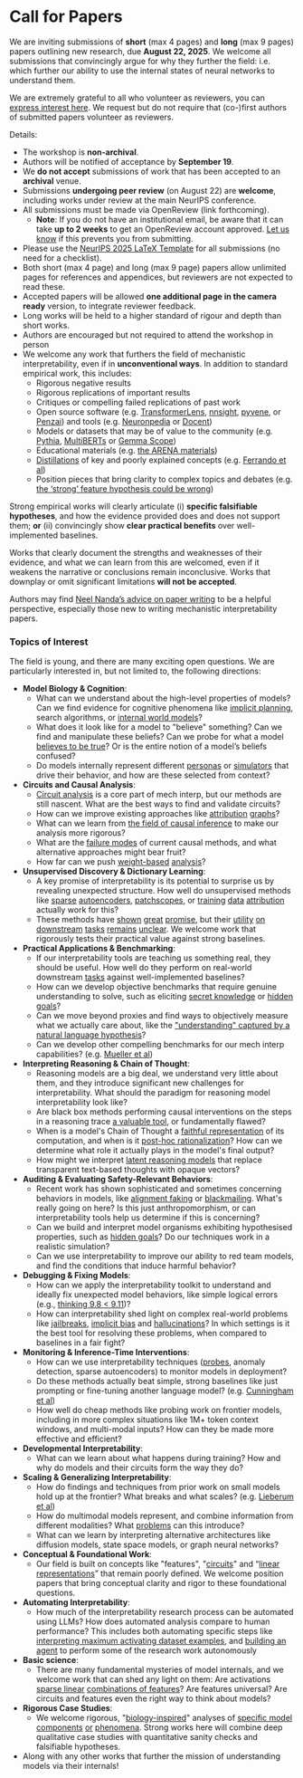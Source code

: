 # Call for Papers
We are inviting submissions of **short** (max 4 pages) and **long** (max 9 pages) papers outlining new research, due **August 22, 2025**. We welcome all submissions that convincingly argue for why they further the field: i.e. which further our ability to use the internal states of neural networks to understand them. 

We are extremely grateful to all who volunteer as reviewers, you can [express interest here](https://www.google.com/url?q=https://docs.google.com/forms/d/e/1FAIpQLSdiw1SJllzoTz_nqzDTzTOGb9DV3W_truQyh-WvYj_QGIi7Mg/viewform?usp%3Ddialog&sa=D&source=editors&ust=1752739781455592&usg=AOvVaw0qMULlr5-rtMw9A86Ob5Y8). We request but do not require that (co-)first authors of submitted papers volunteer as reviewers. 

Details: 
* The workshop is **non-archival**.
* Authors will be notified of acceptance by **September 19**.
* We **do not accept** submissions of work that has been accepted to an **archival** venue.
* Submissions **undergoing peer review** (on August 22) are **welcome**, including works under review at the main NeurIPS conference.
* All submissions must be made via OpenReview (link forthcoming).
  * **Note**: If you do not have an institutional email, be aware that it can take **up to 2 weeks** to get an OpenReview account approved. [Let us know](mailto:neurips2025@mechinterpworkshop.com) if this prevents you from submitting.
* Please use the [NeurIPS 2025 LaTeX Template](https://www.google.com/url?q=https://media.neurips.cc/Conferences/NeurIPS2025/Styles.zip&sa=D&source=editors&ust=1752739781457845&usg=AOvVaw2HbFDcx5QWkFcdXSnVxwHJ) for all submissions (no need for a checklist).
* Both short (max 4 page) and long (max 9 page) papers allow unlimited pages for references and appendices, but reviewers are not expected to read these.
* Accepted papers will be allowed **one additional page in the camera ready** version, to integrate reviewer feedback.
* Long works will be held to a higher standard of rigour and depth than short works.
* Authors are encouraged but not required to attend the workshop in person
* We welcome any work that furthers the field of mechanistic interpretability, even if in **unconventional ways**. In addition to standard empirical work, this includes:
  * Rigorous negative results
  * Rigorous replications of important results
  * Critiques or compelling failed replications of past work
  * Open source software (e.g. [TransformerLens](https://www.google.com/url?q=https://github.com/neelnanda-io/TransformerLens&sa=D&source=editors&ust=1752739781459488&usg=AOvVaw2LOBPKoCih92Mmc7AUPdhQ), [nnsight](https://www.google.com/url?q=https://github.com/ndif-team/nnsight&sa=D&source=editors&ust=1752739781459590&usg=AOvVaw2Y1aE3-Z1-5OFYk8rezjyI), [pyvene](https://www.google.com/url?q=https://github.com/stanfordnlp/pyvene/tree/main/pyvene/models/mlp&sa=D&source=editors&ust=1752739781459701&usg=AOvVaw0suEZRJ1fOA82GpIXt3BRw), or [Penzai](https://www.google.com/url?q=https://github.com/google-deepmind/penzai&sa=D&source=editors&ust=1752739781459801&usg=AOvVaw1PmNNAsJHngLt0YBCpgvI3)) and tools (e.g. [Neuronpedia](https://www.google.com/url?q=http://neuronpedia.org&sa=D&source=editors&ust=1752739781459920&usg=AOvVaw3Nl9gHFfbHhhxbzI17fZwX) or [Docent](https://www.google.com/url?q=https://transluce.org/introducing-docent&sa=D&source=editors&ust=1752739781460026&usg=AOvVaw0B0K6JaScyNWJg2yzB6n8C))
  * Models or datasets that may be of value to the community (e.g. [Pythia](https://www.google.com/url?q=https://arxiv.org/abs/2304.01373&sa=D&source=editors&ust=1752739781460280&usg=AOvVaw1Doe3d5vbxCYc92u5LYOdx), [MultiBERTs](https://www.google.com/url?q=https://arxiv.org/abs/2106.16163&sa=D&source=editors&ust=1752739781460394&usg=AOvVaw3F8mP9T6nePIHoQh0LKUvC) or [Gemma Scope](https://www.google.com/url?q=https://arxiv.org/abs/2408.05147&sa=D&source=editors&ust=1752739781460507&usg=AOvVaw0XQLfL6PBL33moiU0sA8GW))
  * Educational materials (e.g. [the ARENA materials](https://www.google.com/url?q=https://arena3-chapter1-transformer-interp.streamlit.app/&sa=D&source=editors&ust=1752739781460726&usg=AOvVaw286QxJWuf82ekawED3Rwrx))
  * [Distillations](https://www.google.com/url?q=https://distill.pub/2017/research-debt/&sa=D&source=editors&ust=1752739781460886&usg=AOvVaw0b9SOvCPA7-gYA-CgoBlm8) of key and poorly explained concepts (e.g. [Ferrando et al](https://www.google.com/url?q=https://arxiv.org/abs/2405.00208&sa=D&source=editors&ust=1752739781461047&usg=AOvVaw3_UcMJv4RZbI2R15DHx7GP))
  * Position pieces that bring clarity to complex topics and debates (e.g. [the ‘strong’ feature hypothesis could be wrong](https://www.google.com/url?q=https://www.alignmentforum.org/posts/tojtPCCRpKLSHBdpn/the-strong-feature-hypothesis-could-be-wrong&sa=D&source=editors&ust=1752739781461372&usg=AOvVaw2WNpc_JJOmzE86Jljlsyfn))

Strong empirical works will clearly articulate (i) **specific falsifiable hypotheses**, and how the evidence provided does and does not support them; **or** (ii) convincingly show **clear practical benefits** over well-implemented baselines. 

Works that clearly document the strengths and weaknesses of their evidence, and what we can learn from this are welcomed, even if it weakens the narrative or conclusions remain inconclusive. Works that downplay or omit significant limitations **will not be accepted**. 

Authors may find [Neel Nanda’s advice on paper writing](https://www.google.com/url?q=https://www.alignmentforum.org/posts/eJGptPbbFPZGLpjsp/highly-opinionated-advice-on-how-to-write-ml-papers&sa=D&source=editors&ust=1752739781462658&usg=AOvVaw02WsUymiOAhziyLzYCrEep) to be a helpful perspective, especially those new to writing mechanistic interpretability papers. 
### Topics of Interest
The field is young, and there are many exciting open questions. We are particularly interested in, but not limited to, the following directions: 
* **Model Biology & Cognition**:
  * What can we understand about the high-level properties of models? Can we find evidence for cognitive phenomena like [implicit planning](https://www.google.com/url?q=https://transformer-circuits.pub/2025/attribution-graphs/biology.html%23dives-poems&sa=D&source=editors&ust=1752739781463475&usg=AOvVaw0gT7M4eveSmqoxJggHylNd), search algorithms, or [internal world models](https://www.google.com/url?q=https://arxiv.org/abs/2210.13382&sa=D&source=editors&ust=1752739781463608&usg=AOvVaw2Vw3H1vpIIh0nk8s1A1GnE)?
  * What does it look like for a model to "believe" something? Can we find and manipulate these beliefs? Can we probe for what a model [believes to be true](https://www.google.com/url?q=https://arxiv.org/abs/2310.06824&sa=D&source=editors&ust=1752739781463893&usg=AOvVaw1N5Ieix9C71rlKdZAEjmTK)? Or is the entire notion of a model’s beliefs confused?
  * Do models internally represent different [personas](https://www.google.com/url?q=https://arxiv.org/abs/2406.12094&sa=D&source=editors&ust=1752739781464150&usg=AOvVaw0zXyAGEK8v8g6G-kVCYn9s) or [simulators](https://www.google.com/url?q=https://www.nature.com/articles/s41586-023-06647-8&sa=D&source=editors&ust=1752739781464241&usg=AOvVaw2kC1etFJvbK3P9mTGMZaq5) that drive their behavior, and how are these selected from context?
* **Circuits and Causal Analysis**:
  * [Circuit analysis](https://www.google.com/url?q=https://distill.pub/2020/circuits/zoom-in/&sa=D&source=editors&ust=1752739781464517&usg=AOvVaw1BFPOUED_O8ceVx_gkakNt) is a core part of mech interp, but our methods are still nascent. What are the best ways to find and validate circuits?
  * How can we improve existing approaches like [attribution](https://www.google.com/url?q=https://arxiv.org/abs/2406.11944&sa=D&source=editors&ust=1752739781464811&usg=AOvVaw0MC23IDlYs2BcGVYWjfhqd) [graphs](https://www.google.com/url?q=https://transformer-circuits.pub/2025/attribution-graphs/methods.html&sa=D&source=editors&ust=1752739781464920&usg=AOvVaw0mWLIZgyBYHowemESyQGil)?
  * What can we learn from [the field of causal inference](https://www.google.com/url?q=https://arxiv.org/abs/2407.04690&sa=D&source=editors&ust=1752739781465100&usg=AOvVaw0Xnnbias4TDdwGtCokf6eq) to make our analysis more rigorous?
  * What are the [failure modes](https://www.google.com/url?q=https://arxiv.org/abs/2307.15771&sa=D&source=editors&ust=1752739781465339&usg=AOvVaw1Fqop2a4lYZG3IgIAvyk7c) of current causal methods, and what alternative approaches might bear fruit?
  * How far can we push [weight-based](https://www.google.com/url?q=https://arxiv.org/abs/2301.05217&sa=D&source=editors&ust=1752739781465591&usg=AOvVaw0cwWeFUBBK-jX6bzokxbY8) [analysis](https://www.google.com/url?q=https://arxiv.org/abs/2410.08417&sa=D&source=editors&ust=1752739781465678&usg=AOvVaw20hy8mvfE6c2DBDD2UG9nX)?
* **Unsupervised Discovery & Dictionary Learning**:
  * A key promise of interpretability is its potential to surprise us by revealing unexpected structure. How well do unsupervised methods like [sparse](https://www.google.com/url?q=https://arxiv.org/abs/2103.15949&sa=D&source=editors&ust=1752739781466120&usg=AOvVaw1isoTtOwsJ-Vak4MZ2iaDa) [autoencoders](https://www.google.com/url?q=https://transformer-circuits.pub/2023/monosemantic-features&sa=D&source=editors&ust=1752739781466265&usg=AOvVaw1a26bGwDH3UcWAAsQKXjCb), [patch](https://www.google.com/url?q=https://arxiv.org/abs/2401.06102&sa=D&source=editors&ust=1752739781466383&usg=AOvVaw1kS0WyVaJnlLtRt9UezCAv)[scopes](https://www.google.com/url?q=https://arxiv.org/abs/2403.10949v2&sa=D&source=editors&ust=1752739781466454&usg=AOvVaw27o0qH2HeBDtIM747z4zjW), or [training](https://www.google.com/url?q=https://proceedings.mlr.press/v70/koh17a?ref%3Dhttps://githubhelp.com&sa=D&source=editors&ust=1752739781466564&usg=AOvVaw0Z9Mi2HI_v09-lz3ci13DQ) [data](https://www.google.com/url?q=https://arxiv.org/abs/2308.03296&sa=D&source=editors&ust=1752739781466656&usg=AOvVaw1qfFlkqTbjCtuWrwjn7t4Z) [attribution](https://www.google.com/url?q=https://arxiv.org/abs/2205.11482&sa=D&source=editors&ust=1752739781466742&usg=AOvVaw1gT-14DWJLbvs-8STpaPg0) actually work for this?
  * These methods have [shown](https://www.google.com/url?q=https://transformer-circuits.pub/2024/scaling-monosemanticity/index.html&sa=D&source=editors&ust=1752739781466939&usg=AOvVaw3jt6ivW8I3ZkAodWUBRVS2) [great](https://www.google.com/url?q=https://transformer-circuits.pub/2025/attribution-graphs/biology.html&sa=D&source=editors&ust=1752739781467046&usg=AOvVaw3Sz2bpj2ScZjk4ACDdumF5) [promise](https://www.google.com/url?q=https://arxiv.org/abs/2503.10965&sa=D&source=editors&ust=1752739781467136&usg=AOvVaw1oR2L1s5fUSxSUvwSSO2XN), but their [utility](https://www.google.com/url?q=https://arxiv.org/abs/2502.16681&sa=D&source=editors&ust=1752739781467264&usg=AOvVaw0ZhIerEJlofjp2c8MCZ6Gx) [on](https://www.google.com/url?q=https://www.tilderesearch.com/blog/sieve&sa=D&source=editors&ust=1752739781467348&usg=AOvVaw1knnSBgspOpwzbo94LEu9e) [downstream](https://www.google.com/url?q=https://arxiv.org/abs/2501.17148&sa=D&source=editors&ust=1752739781467440&usg=AOvVaw15VwQnThomohPKVRJ4mSXM) [tasks](https://www.google.com/url?q=https://transformer-circuits.pub/2024/features-as-classifiers/index.html&sa=D&source=editors&ust=1752739781467549&usg=AOvVaw3M6wANU6utUroGr0ISW5Or) [remains](https://www.google.com/url?q=https://arxiv.org/abs/2502.04382&sa=D&source=editors&ust=1752739781467628&usg=AOvVaw2k29FCMSyYHn6EQUdZuYzZ) [unclear](https://www.google.com/url?q=https://www.alignmentforum.org/posts/4uXCAJNuPKtKBsi28/negative-results-for-saes-on-downstream-tasks&sa=D&source=editors&ust=1752739781467763&usg=AOvVaw3BMs2yM-JsuDAG7HchQXGi). We welcome work that rigorously tests their practical value against strong baselines.
* **Practical Applications & Benchmarking**:
  * If our interpretability tools are teaching us something real, they should be useful. How well do they perform on real-world downstream [tasks](https://www.google.com/url?q=https://www.lesswrong.com/posts/wGRnzCFcowRCrpX4Y/downstream-applications-as-validation-of-interpretability&sa=D&source=editors&ust=1752739781468447&usg=AOvVaw2FYEkKFykKBc4bt95oBfbv) against well-implemented baselines?
  * How can we develop objective benchmarks that require genuine understanding to solve, such as eliciting [secret knowledge](https://www.google.com/url?q=https://arxiv.org/abs/2505.14352&sa=D&source=editors&ust=1752739781468730&usg=AOvVaw3AQbQIWX5qj9FqBczF6jHA) or [hidden goals](https://www.google.com/url?q=https://arxiv.org/abs/2503.10965&sa=D&source=editors&ust=1752739781468812&usg=AOvVaw2GTOEx3xmbd1IY7eoyAoM2)?
  * Can we move beyond proxies and find ways to objectively measure what we actually care about, like the ["understanding" captured by a natural language hypothesis](https://www.google.com/url?q=https://arxiv.org/abs/2502.04382&sa=D&source=editors&ust=1752739781469115&usg=AOvVaw27RnUFjuIa1sc1QMHancLw)?
  * Can we develop other compelling benchmarks for our mech interp capabilities? (e.g. [Mueller et al](https://www.google.com/url?q=https://arxiv.org/abs/2504.13151&sa=D&source=editors&ust=1752739781469381&usg=AOvVaw3JGtwCtHDdrNOfIHRZQeph))
* **Interpreting Reasoning & Chain of Thought**:
  * Reasoning models are a big deal, we understand very little about them, and they introduce significant new challenges for interpretability. What should the paradigm for reasoning model interpretability look like?
  * Are black box methods performing causal interventions on the steps in a reasoning trace [a valuable tool](https://www.google.com/url?q=https://arxiv.org/abs/2506.19143&sa=D&source=editors&ust=1752739781469962&usg=AOvVaw1xMkUyavA4gSORwxTNRib8), or fundamentally flawed?
  * When is a model's Chain of Thought a [faithful representation](https://www.google.com/url?q=https://arxiv.org/abs/2305.04388&sa=D&source=editors&ust=1752739781470169&usg=AOvVaw2NArBzc1WL6fqHTkMSzLyG) of its computation, and when is it [post-hoc rationalization](https://www.google.com/url?q=https://arxiv.org/abs/2503.08679&sa=D&source=editors&ust=1752739781470303&usg=AOvVaw29_WhcbVTMYWh5zFVDmdAM)? How can we determine what role it actually plays in the model's final output?
  * How might we interpret [latent reasoning models](https://www.google.com/url?q=https://arxiv.org/abs/2412.06769&sa=D&source=editors&ust=1752739781470524&usg=AOvVaw0-vRcr279VwOro5wbIIq1l) that replace transparent text-based thoughts with opaque vectors?
* **Auditing & Evaluating Safety-Relevant Behaviors**:
  * Recent work has shown sophisticated and sometimes concerning behaviors in models, like [alignment faking](https://www.google.com/url?q=https://arxiv.org/abs/2412.14093&sa=D&source=editors&ust=1752739781470964&usg=AOvVaw1sksDlCq9vCOnIHS0UF90S) or [blackmailing](https://www.google.com/url?q=https://www.anthropic.com/research/agentic-misalignment&sa=D&source=editors&ust=1752739781471066&usg=AOvVaw1zq2weWru7baEfIycrT-ZX). What's really going on here? Is this just anthropomorphism, or can interpretability tools help us determine if this is concerning?
  * Can we build and interpret model organisms exhibiting hypothesised properties, such as [hidden goals](https://www.google.com/url?q=https://arxiv.org/abs/2503.10965&sa=D&source=editors&ust=1752739781471384&usg=AOvVaw2nrlFybOEQUq3FVfDE-Up3)? Do our techniques work in a realistic simulation?
  * Can we use interpretability to improve our ability to red team models, and find the conditions that induce harmful behavior?
* **Debugging & Fixing Models**:
  * How can we apply the interpretability toolkit to understand and ideally fix unexpected model behaviors, like simple logical errors (e.g., [thinking 9.8 < 9.11](https://www.google.com/url?q=https://transluce.org/observability-interface&sa=D&source=editors&ust=1752739781472016&usg=AOvVaw21WPWd_nEKzudA6eYkjtyG))?
  * How can interpretability shed light on complex real-world problems like [jailbreaks](https://www.google.com/url?q=https://transformer-circuits.pub/2025/attribution-graphs/biology.html%23dives-jailbreak&sa=D&source=editors&ust=1752739781472266&usg=AOvVaw2doTj2XFgFaZrLB3CTKSeo), [implicit bias](https://www.google.com/url?q=https://arxiv.org/abs/2506.10922&sa=D&source=editors&ust=1752739781472412&usg=AOvVaw2bqki0650P2G-vz3OOM3r-) and [hallucinations](https://www.google.com/url?q=https://arxiv.org/abs/2411.14257&sa=D&source=editors&ust=1752739781472493&usg=AOvVaw20PrezdoD9BZ5BSWy8g14f)? In which settings is it the best tool for resolving these problems, when compared to baselines in a fair fight?
* **Monitoring & Inference-Time Interventions**:
  * How can we use interpretability techniques ([probes](https://www.google.com/url?q=https://arxiv.org/abs/2102.12452&sa=D&source=editors&ust=1752739781472876&usg=AOvVaw124WTUlDS9dKXGfkflkQsJ), anomaly detection, sparse autoencoders) to monitor models in deployment?
  * Do these methods actually beat simple, strong baselines like just prompting or fine-tuning another language model? (e.g. [Cunningham et al](https://www.google.com/url?q=https://alignment.anthropic.com/2025/cheap-monitors/&sa=D&source=editors&ust=1752739781473215&usg=AOvVaw2vXmi5FgwgEsDsRF-SyHEH))
  * How well do cheap methods like probing work on frontier models, including in more complex situations like 1M+ token context windows, and multi-modal inputs? How can they be made more effective and efficient?
* **Developmental Interpretability**:
  * What can we learn about what happens during training? How and why do models and their circuits form the way they do?
* **Scaling & Generalizing Interpretability**:
  * How do findings and techniques from prior work on small models hold up at the frontier? What breaks and what scales? (e.g. [Lieberum et al](https://www.google.com/url?q=https://arxiv.org/abs/2307.09458&sa=D&source=editors&ust=1752739781474180&usg=AOvVaw3X08uxFGZXYWZmedSLp_wH))
  * How do multimodal models represent, and combine information from different modalities? What [problems](https://www.google.com/url?q=https://openreview.net/pdf?id%3DVUhRdZp8ke&sa=D&source=editors&ust=1752739781474422&usg=AOvVaw2-zmByFf8z1tT5nMCAjl0s) can this introduce?
  * What can we learn by interpreting alternative architectures like diffusion models, state space models, or graph neural networks?
* **Conceptual & Foundational Work**:
  * Our field is built on concepts like "features", "[circuits](https://www.google.com/url?q=https://distill.pub/2020/circuits/zoom-in/&sa=D&source=editors&ust=1752739781474941&usg=AOvVaw2YM7ZQDXC88yZODVfnWlD4)" and “[linear representations](https://www.google.com/url?q=https://transformer-circuits.pub/2024/july-update/index.html%23linear-representations&sa=D&source=editors&ust=1752739781475098&usg=AOvVaw3Lv_6cACa1QwObESVPFhaF)” that remain poorly defined. We welcome position papers that bring conceptual clarity and rigor to these foundational questions.
* **Automating Interpretability**:
  * How much of the interpretability research process can be automated using LLMs? How does automated analysis compare to human performance? This includes both automating specific steps like [interpreting maximum activating dataset examples](https://www.google.com/url?q=https://openaipublic.blob.core.windows.net/neuron-explainer/paper/index.html&sa=D&source=editors&ust=1752739781475843&usg=AOvVaw0WQLsAkhGf37ufO43c5plC), and [building an agent](https://www.google.com/url?q=https://arxiv.org/abs/2404.14394&sa=D&source=editors&ust=1752739781475945&usg=AOvVaw3Kh_1-1yDiyxn50MpNFmFk) to perform some of the research work autonomously
* **Basic science**:
  * There are many fundamental mysteries of model internals, and we welcome work that can shed any light on them: Are activations [sparse linear](https://www.google.com/url?q=https://arxiv.org/abs/1601.03764&sa=D&source=editors&ust=1752739781476355&usg=AOvVaw00PW0uzv5uA84PPj5U4KXE) [combinations of features](https://www.google.com/url?q=https://transformer-circuits.pub/2022/toy_model/index.html&sa=D&source=editors&ust=1752739781476461&usg=AOvVaw1DbnS3Ibs8S1RE5gKKUHSI)? Are features universal? Are circuits and features even the right way to think about models?
* **Rigorous Case Studies**:
  * We welcome rigorous, "[biology-inspired](https://www.google.com/url?q=https://distill.pub/2020/circuits/curve-circuits/&sa=D&source=editors&ust=1752739781476829&usg=AOvVaw01vBC98vEZ6xdSOGM6pRrx)" analyses of [specific model](https://www.google.com/url?q=https://arxiv.org/abs/2310.04625&sa=D&source=editors&ust=1752739781476925&usg=AOvVaw3N_eGANm265gaLWfDhjQVV) [components](https://www.google.com/url?q=https://transformer-circuits.pub/2024/scaling-monosemanticity/index.html&sa=D&source=editors&ust=1752739781477025&usg=AOvVaw0s6AjLY2iyxhW40YWvPNxO) [or](https://www.google.com/url?q=https://arxiv.org/abs/2305.01610&sa=D&source=editors&ust=1752739781477106&usg=AOvVaw2-j-K0um0zFFaYhhRMXgLh) [phenomena](https://www.google.com/url?q=https://arxiv.org/abs/2306.09346&sa=D&source=editors&ust=1752739781477189&usg=AOvVaw34oyrXCtuaXsxBrKYEW9OO). Strong works here will combine deep qualitative case studies with quantitative sanity checks and falsifiable hypotheses.
* Along with any other works that further the mission of understanding models via their internals!